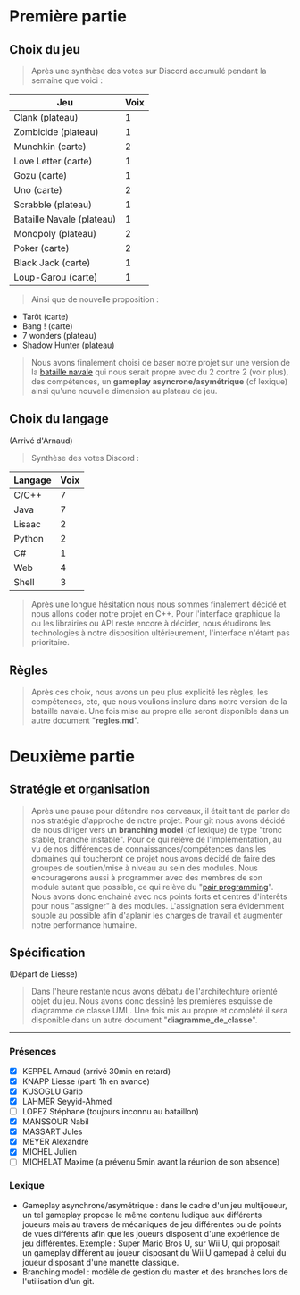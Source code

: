 # Première partie

## Choix du jeu

> Après une synthèse des votes sur Discord accumulé pendant la semaine que voici :

| Jeu | Voix |
--|--
Clank (plateau) | 1
Zombicide (plateau) | 1
Munchkin (carte) | 2
Love Letter (carte) | 1
Gozu (carte) | 1
Uno (carte) | 2
Scrabble (plateau) | 1
Bataille Navale (plateau) | 1
Monopoly (plateau) | 2
Poker (carte) |	2
Black Jack (carte) | 1
Loup-Garou (carte) | 1

> Ainsi que de nouvelle proposition :
* Tarôt (carte)
* Bang ! (carte)
* 7 wonders (plateau)
* Shadow Hunter (plateau)

> Nous avons finalement choisi de baser notre projet sur une version de la [bataille navale](https://fr.wikipedia.org/wiki/Bataille_navale_(jeu)) qui nous serait propre avec du 2 contre 2 (voir plus), des compétences, un **gameplay asyncrone/asymétrique** (cf lexique) ainsi qu'une nouvelle dimension au plateau de jeu.

## Choix du langage

(Arrivé d'Arnaud)
> Synthèse des votes Discord :

Langage | Voix
--|--
C/C++ | 7
Java | 7
Lisaac | 2
Python | 2
C# | 1
Web | 4
Shell | 3

> Après une longue hésitation nous nous sommes finalement décidé et nous allons coder notre projet en C++.
> Pour l'interface graphique la ou les librairies ou API reste encore à décider, nous étudirons les technologies à notre disposition ultérieurement, l'interface n'étant pas prioritaire.

## Règles

> Après ces choix, nous avons un peu plus explicité les règles, les compétences, etc, que nous voulions inclure dans notre version de la bataille navale.
> Une fois mise au propre elle seront disponible dans un autre document "**regles.md**".


# Deuxième partie

## Stratégie et organisation

> Après une pause pour détendre nos cerveaux, il était tant de parler de nos stratégie d'approche de notre projet.
> Pour git nous avons décidé de nous diriger vers un **branching model** (cf lexique) de type "tronc stable, branche instable".
> Pour ce qui relève de l'implémentation, au vu de nos différences de connaissances/compétences dans les domaines qui toucheront ce projet nous avons décidé de faire des groupes de soutien/mise à niveau au sein des modules. Nous encouragerons aussi à programmer avec des membres de son module autant que possible, ce qui relève du "[pair programming](https://en.wikipedia.org/wiki/Pair_programming)".
> Nous avons donc enchainé avec nos points forts et centres d'intérêts pour nous "assigner" à des modules. L'assignation sera évidemment souple au possible afin d'aplanir les charges de travail et augmenter notre performance humaine.

## Spécification

(Départ de Liesse)
> Dans l'heure restante nous avons débatu de l'architechture orienté objet du jeu.
> Nous avons donc dessiné les premières esquisse de diagramme de classe UML.
> Une fois mis au propre et complété il sera disponible dans un autre document "**diagramme_de_classe**".

---

### Présences
- [x] KEPPEL Arnaud (arrivé 30min en retard)
- [x] KNAPP Liesse (parti 1h en avance)
- [x] KUSOGLU Garip
- [x] LAHMER Seyyid-Ahmed
- [ ] LOPEZ Stéphane (toujours inconnu au bataillon)
- [x] MANSSOUR Nabil
- [x] MASSART Jules
- [x] MEYER Alexandre
- [x] MICHEL Julien
- [ ] MICHELAT Maxime (a prévenu 5min avant la réunion de son absence)

### Lexique

* Gameplay asynchrone/asymétrique : dans le cadre d'un jeu multijoueur, un tel gameplay propose le même contenu ludique aux différents joueurs mais au travers de mécaniques de jeu différentes ou de points de vues différents afin que les joueurs disposent d'une expérience de jeu différentes.
Exemple : Super Mario Bros U, sur Wii U, qui proposait un gameplay différent au joueur disposant du Wii U gamepad à celui du joueur disposant d'une manette classique.
* Branching model : modèle de gestion du master et des branches lors de l'utilisation d'un git.